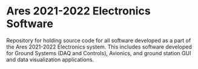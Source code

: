 # Ares 2021-2022 Electronics Software
Repository for holding source code for all software developed as a part of the Ares 2021-2022 Electronics system. This includes software developed for Ground Systems (DAQ and Controls), Avionics, and ground station GUI and data visualization applications. 
